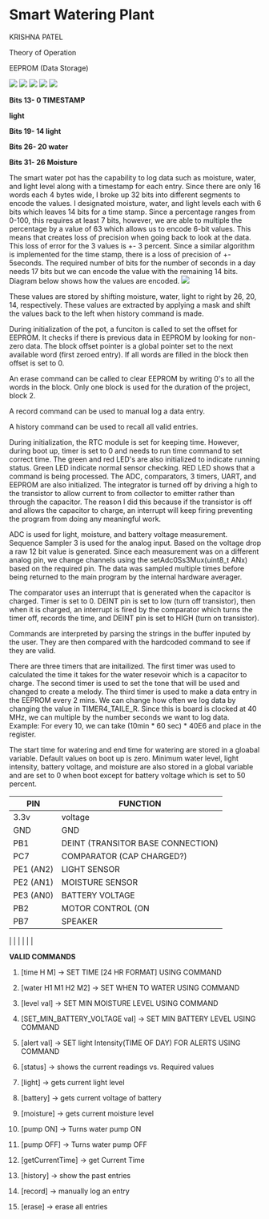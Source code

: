 # Smart Watering Plant
KRISHNA PATEL

Theory of Operation

EEPROM (Data Storage)

![](RackMultipart20201214-4-1yabmis_html_6c07156bd966aef3.gif) ![](RackMultipart20201214-4-1yabmis_html_6c07156bd966aef3.gif) ![](RackMultipart20201214-4-1yabmis_html_dae7ba5e05eed766.gif) ![](RackMultipart20201214-4-1yabmis_html_f41d2699a0b8105.gif) ![](RackMultipart20201214-4-1yabmis_html_54416d88fd53949e.gif)

**Bits 13- 0 TIMESTAMP**

**light**

**Bits 19- 14 light**

**Bits 26- 20 water**

**Bits 31- 26 Moisture**

The smart water pot has the capability to log data such as moisture, water, and light level along with a timestamp for each entry. Since there are only 16 words each 4 bytes wide, I broke up 32 bits into different segments to encode the values. I designated moisture, water, and light levels each with 6 bits which leaves 14 bits for a time stamp. Since a percentage ranges from 0-100, this requires at least 7 bits, however, we are able to multiple the percentage by a value of 63 which allows us to encode 6-bit values. This means that creates loss of precision when going back to look at the data. This loss of error for the 3 values is +- 3 percent. Since a similar algorithm is implemented for the time stamp, there is a loss of precision of +- 5seconds. The required number of bits for the number of seconds in a day needs 17 bits but we can encode the value with the remaining 14 bits. Diagram below shows how the values are encoded. ![](RackMultipart20201214-4-1yabmis_html_f9d76752cc049e97.png)

These values are stored by shifting moisture, water, light to right by 26, 20, 14, respectively. These values are extracted by applying a mask and shift the values back to the left when history command is made.

During initialization of the pot, a funciton is called to set the offset for EEPROM. It checks if there is previous data in EEPROM by looking for non-zero data. The block offset pointer is a global pointer set to the next available word (first zeroed entry). If all words are filled in the block then offset is set to 0.

An erase command can be called to clear EEPROM by writing 0&#39;s to all the words in the block. Only one block is used for the duration of the project, block 2.

A record command can be used to manual log a data entry.

A history command can be used to recall all valid entries.

During initialization, the RTC module is set for keeping time. However, during boot up, timer is set to 0 and needs to run time command to set correct time. The green and red LED&#39;s are also initialized to indicate running status. Green LED indicate normal sensor checking. RED LED shows that a command is being processed. The ADC, comparators, 3 timers, UART, and EEPROM are also initialized. The integrator is turned off by driving a high to the transistor to allow current to from collector to emitter rather than through the capacitor. The reason I did this because if the transistor is off and allows the capacitor to charge, an interrupt will keep firing preventing the program from doing any meaningful work.

ADC is used for light, moisture, and battery voltage measurement. Sequence Sampler 3 is used for the analog input. Based on the voltage drop a raw 12 bit value is generated. Since each measurement was on a different analog pin, we change channels using the setAdc0Ss3Mux(uint8\_t ANx) based on the required pin. The data was sampled multiple times before being returned to the main program by the internal hardware averager.

The comparator uses an interrupt that is generated when the capacitor is charged. Timer is set to 0. DEINT pin is set to low (turn off transistor), then when it is charged, an interrupt is fired by the comparator which turns the timer off, records the time, and DEINT pin is set to HIGH (turn on transistor).

Commands are interpreted by parsing the strings in the buffer inputed by the user. They are then compared with the hardcoded command to see if they are valid.

There are three timers that are initailized. The first timer was used to calculated the time it takes for the water resevoir which is a capacitor to charge. The second timer is used to set the tone that will be used and changed to create a melody. The third timer is used to make a data entry in the EEPROM every 2 mins. We can change how often we log data by changing the value in TIMER4\_TAILE\_R. Since this is board is clocked at 40 MHz, we can multiple by the number seconds we want to log data. Example: For every 10, we can take (10min \* 60 sec) \* 40E6 and place in the register.

The start time for watering and end time for watering are stored in a gloabal variable. Default values on boot up is zero. Minimum water level, light intensity, battery voltage, and moisture are also stored in a global variable and are set to 0 when boot except for battery voltage which is set to 50 percent.

| **PIN** | **FUNCTION** |
| --- | --- |
| 3.3v | voltage |
| GND | GND |
| PB1 | DEINT (TRANSITOR BASE CONNECTION) |
| PC7 | COMPARATOR (CAP CHARGED?) |
| PE1 (AN2) | LIGHT SENSOR |
| PE2 (AN1) | MOISTURE SENSOR |
| PE3 (AN0) | BATTERY VOLTAGE |
| PB2 | MOTOR CONTROL (ON|OFF) |
| PB7 | SPEAKER |
|
 |
 |
|
 |
 |

**VALID COMMANDS**

1. [time H M]  ->  SET TIME [24 HR FORMAT] USING COMMAND

2. [water H1 M1 H2 M2]  ->  SET WHEN TO WATER USING COMMAND

3. [level val]  ->  SET MIN MOISTURE LEVEL USING COMMAND

4. [SET\_MIN\_BATTERY\_VOLTAGE val] -> SET MIN BATTERY LEVEL USING COMMAND

5. [alert val]  ->  SET light Intensity(TIME OF DAY) FOR ALERTS USING COMMAND

6. [status]  ->  shows the current readings vs. Required values

7. [light]  ->  gets current light level

8. [battery]  ->  gets current voltage of battery

9. [moisture]  ->  gets current moisture level

10. [pump ON]  ->  Turns water pump ON

11. [pump OFF]  ->  Turns water pump OFF

12. [getCurrentTime]  ->  get Current Time

13. [history]  ->  show the past entries

14. [record] ->  manually log an entry

15. [erase]  ->  erase all entries
